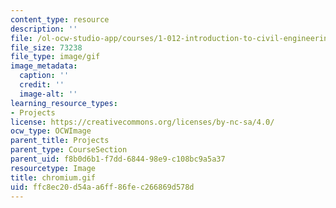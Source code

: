 ```yaml
---
content_type: resource
description: ''
file: /ol-ocw-studio-app/courses/1-012-introduction-to-civil-engineering-design-spring-2002/ffc8ec20d54aa6ff86fec266869d578d_chromium.gif
file_size: 73238
file_type: image/gif
image_metadata:
  caption: ''
  credit: ''
  image-alt: ''
learning_resource_types:
- Projects
license: https://creativecommons.org/licenses/by-nc-sa/4.0/
ocw_type: OCWImage
parent_title: Projects
parent_type: CourseSection
parent_uid: f8b0d6b1-f7dd-6844-98e9-c108bc9a5a37
resourcetype: Image
title: chromium.gif
uid: ffc8ec20-d54a-a6ff-86fe-c266869d578d
---
```

